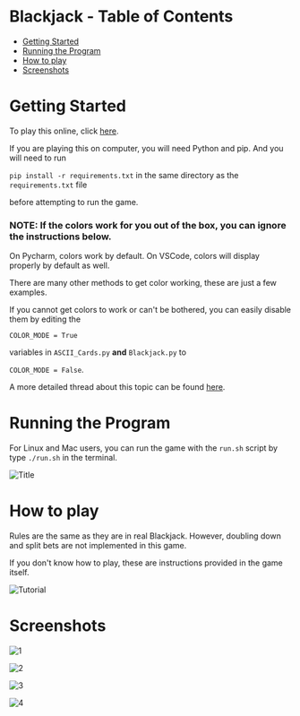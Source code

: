 # Blackjack - Table of Contents
- [Getting Started](#getting-started)
- [Running the Program](#running-the-program)
- [How to play](#how-to-play)
- [Screenshots](#screenshots)


# Getting Started

 To play this online, click [here](https://replit.com/talk/share/Blackjack/139070).

 If you are playing this on computer, you will need Python and pip. And you will need to run

 ``pip install -r requirements.txt`` in the same directory as the ``requirements.txt`` file

 before attempting to run the game.

### NOTE: If the colors work for you out of the box, you can ignore the instructions below.

On Pycharm, colors work by default. On VSCode, colors will display properly by default as well.

There are many other methods to get color working, these are just a few examples. 

If you cannot get colors to work or can't be bothered, you can easily disable them by editing the


``COLOR_MODE = True`` 

variables in `ASCII_Cards.py` **and** `Blackjack.py` to 


``COLOR_MODE = False``.

A more detailed thread about this topic can be found [here](https://stackoverflow.com/questions/2048509/how-to-echo-with-different-colors-in-the-windows-command-line).

# Running the Program

For Linux and Mac users, you can run the game with the `run.sh` script by type `./run.sh` in the terminal.

![Title](https://i.imgur.com/wrv7y5o.png)

# How to play

Rules are the same as they are in real Blackjack. However, doubling down and split bets are not implemented in this game. 

If you don't know how to play, these are instructions provided in the game itself.

![Tutorial](https://i.imgur.com/w7BveX9.png)

# Screenshots

![1](https://i.imgur.com/8c1gKBT.png)

![2](https://i.imgur.com/tHU9aur.png)

![3](https://i.imgur.com/7Qh7ZaS.png)

![4](https://i.imgur.com/93AszIq.png)
